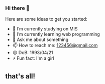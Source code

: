 ### Hi there 👋

<!--
**0000jill/0000jill** is a ✨ _special_ ✨ repository because its `README.md` (this file) appears on your GitHub profile.
-->

Here are some ideas to get you started:

- 🔭 I’m currently studying on MIS
- 🌱 I’m currently learning web programming
- 💬 Ask me about something
- 📫 How to reach me: 123456@gmail.com
- 😄 DoB: 1993/04/21
- ⚡ Fun fact: I'm a girl
## that's all!

